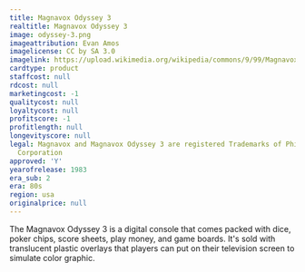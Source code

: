 ```yaml
---
title: Magnavox Odyssey 3
realtitle: Magnavox Odyssey 3
image: odyssey-3.png
imageattribution: Evan Amos
imagelicense: CC by SA 3.0
imagelink: https://upload.wikimedia.org/wikipedia/commons/9/99/Magnavox-Odyssey-Console-Set.jpg
cardtype: product
staffcost: null
rdcost: null
marketingcost: -1
qualitycost: null
loyaltycost: null
profitscore: -1
profitlength: null
longevityscore: null
legal: Magnavox and Magnavox Odyssey 3 are registered Trademarks of Phillips
  Corporation
approved: 'Y'
yearofrelease: 1983
era_sub: 2
era: 80s
region: usa
originalprice: null
---
```


The Magnavox Odyssey 3 is a digital console that comes packed with dice, poker chips, score sheets, play money, and game boards. It's sold with translucent plastic overlays that players can put on their television screen to simulate color graphic.
